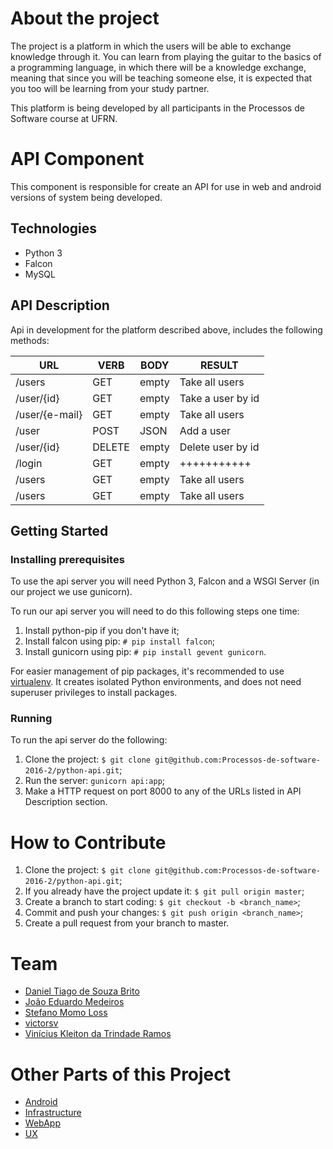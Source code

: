 # About the project

The project is a platform in which the users will be able to exchange knowledge through it. You can learn from playing the guitar to the basics of a programming language, in which there will be a knowledge exchange, meaning that since you will be teaching someone else, it is expected that you too will be learning from your study partner.

This platform is being developed by all participants in the Processos de Software course at UFRN.

# API Component

This component is responsible for create an API for use in web and android versions of system being developed.

## Technologies
- Python 3
- Falcon
- MySQL

## API Description
Api in development for the platform described above, includes the following methods: 

|   URL             | VERB   | BODY    | RESULT              |
| ---               |  ---   |  ---    | ---                 |
| /users            | GET    | empty   |   Take all users    | 
| /user/{id}        | GET    | empty   |   Take a user by id | 
| /user/{e-mail}    | GET    | empty   |   Take all users    | 
| /user             | POST   | JSON    |   Add a user       | 
| /user/{id}        | DELETE | empty   |   Delete user by id | 
| /login            | GET    | empty   |   +++++++++++       | 
| /users      | GET    | empty   |   Take all users  | 
| /users      | GET    | empty   |   Take all users  | 

## Getting Started
### Installing prerequisites
To use the api server you will need Python 3, Falcon and a WSGI Server (in our project we use gunicorn).

To run our api server you will need to do this following steps one time:

1. Install python-pip if you don't have it;
2. Install falcon using pip: `# pip install falcon`;
3. Install gunicorn using pip: `# pip install gevent gunicorn`.

For easier management of pip packages, it's recommended to use [virtualenv](https://virtualenv.pypa.io/en/stable/). It creates isolated Python environments, and does not need superuser privileges to install packages. 

### Running
To run the api server do the following: 

1. Clone the project: `$ git clone git@github.com:Processos-de-software-2016-2/python-api.git`;
2. Run the server: `gunicorn api:app`;
3. Make a HTTP request on port 8000 to any of the URLs listed in API Description section.

# How to Contribute
1. Clone the project: `$ git clone git@github.com:Processos-de-software-2016-2/python-api.git`;
2. If you already have the project update it: `$ git pull origin master`;
3. Create a branch to start coding: `$ git checkout -b <branch_name>`;
4. Commit and push your changes: `$ git push origin <branch_name>`;
5. Create a pull request from your branch to master.

# Team
- [Daniel Tiago de Souza Brito](https://github.com/danielmanfred)
- [João Eduardo Medeiros](https://github.com/joaomedeiros95)
- [Stefano Momo Loss](https://github.com/Stefano10)
- [victorsv](https://github.com/victorsv)
- [Vinícius Kleiton da Trindade Ramos](https://github.com/Vinnykt)

# Other Parts of this Project 

- [Android](https://github.com/Processos-de-software-2016-2/Android)
- [Infrastructure](https://github.com/Processos-de-software-2016-2/Infraestrutura) 
- [WebApp](https://github.com/Processos-de-software-2016-2/Web-App)
- [UX](https://github.com/Processos-de-software-2016-2/UX)
